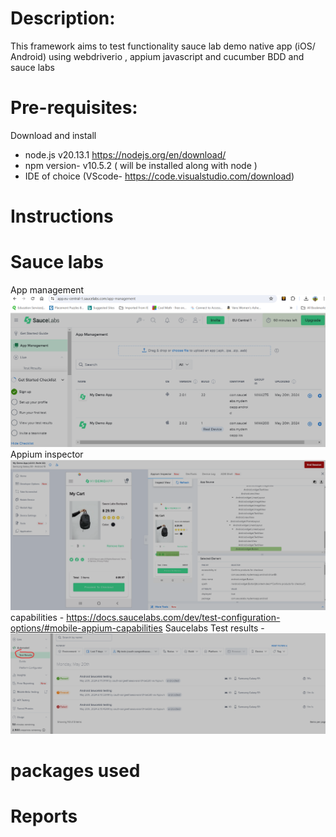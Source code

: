 # Description: 
This framework aims to test functionality sauce lab demo native app (iOS/ Android) using webdriverio , appium javascript and cucumber BDD and sauce labs 

# Pre-requisites:
Download and install  
- node.js  v20.13.1  https://nodejs.org/en/download/
- npm version- v10.5.2 ( will be installed along with node )
- IDE of choice (VScode- https://code.visualstudio.com/download) 

# Instructions
# Sauce labs 
App management ![alt text](image.png)
Appium inspector ![alt text](image-1.png)
capabilities - https://docs.saucelabs.com/dev/test-configuration-options/#mobile-appium-capabilities
Saucelabs Test results - ![alt text](image-3.png)
# packages used
# Reports 